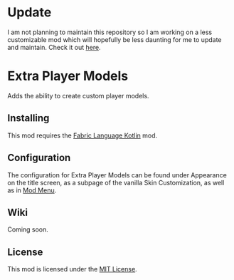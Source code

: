 # Update

I am not planning to maintain this repository so I am working on a less customizable mod which will hopefully be less daunting for me to update and maintain. Check it out [here](https://github.com/spazzylemons/ProtoPlayerModels).

# Extra Player Models

Adds the ability to create custom player models.

## Installing

This mod requires the [Fabric Language Kotlin](https://minecraft.curseforge.com/projects/fabric-language-kotlin) mod.

## Configuration

The configuration for Extra Player Models can be found under Appearance on the title screen, as a subpage of the vanilla Skin Customization, as well as in [Mod Menu](https://minecraft.curseforge.com/projects/modmenu).

## Wiki

Coming soon.

## License

This mod is licensed under the [MIT License](https://opensource.org/licenses/MIT).
